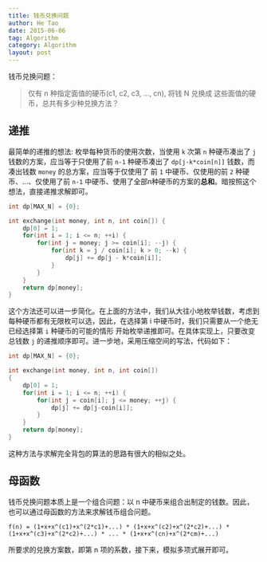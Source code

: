 ```yaml
---
title: 钱币兑换问题
author: He Tao
date: 2015-06-06
tag: Algorithm
category: Algorithm
layout: post
---
```


钱币兑换问题：

> 仅有 n 种指定面值的硬币(c1, c2, c3, ..., cn), 将钱 N 兑换成 这些面值的硬币，总共有多少种兑换方法？ 

<!--more-->

递推
----

最简单的递推的想法: 枚举每种货币的使用次数，当使用 `k` 次第 `n` 种硬币凑出了 `j` 钱数的方案，应当等于只使用了前 `n-1` 种硬币凑出了 `dp[j-k*coin[n]]` 钱数，而凑出钱数 `money` 的总方案，应当等于仅使用了
前 `1` 中硬币、仅使用的前 `2` 种硬币、...、仅使用了前 `n-1` 中硬币、使用了全部n种硬币的方案的**总和**。暗按照这个想法，直接递推求解即可。

```cpp
int dp[MAX_N] = {0};

int exchange(int money, int n, int coin[]) {
    dp[0] = 1;
    for(int i = 1; i <= n; ++i) {
        for(int j = money; j >= coin[i]; --j) {
            for(int k = j / coin[i]; k > 0; --k) {
                dp[j] += dp[j - k*coin[i]];
            }
        }
    }
    return dp[money];
}
```

这个方法还可以进一步简化。在上面的方法中，我们从大往小地枚举钱数，考虑到每种硬币都有无限枚可以选，因此，在选择第 i 中硬币时，我们只需要从一个绝无已经选择第 `i` 种硬币的可能的情形 开始枚举递推即可。在具体实现上，只要改变总钱数 `j` 的递推顺序即可。进一步地，采用压缩空间的写法，代码如下：

```cpp
int dp[MAX_N] = {0};

int exchange(int money, int n, int coin[])
{
    dp[0] = 1;
    for(int i = 1; i <= n; ++i) {
        for(int j = coin[i]; j <= money; ++j) {
            dp[j] += dp[j-coin[i]];
        }
    }
    return dp[money];
}
```

这种方法与求解完全背包的算法的思路有很大的相似之处。

母函数
------

钱币兑换问题本质上是一个组合问题：以 n 中硬币来组合出制定的钱数。因此，也可以通过母函数的方法来求解钱币组合问题。

    f(n) = (1+x+x^(c1)+x^(2*c1)+...) * (1+x+x^(c2)+x^(2*c2)+...) * (1+x+x^(c3)+x^(2*c2)+...) * ... * (1+x+x^(cn)+x^(2*cm)+...)

所要求的兑换方案数，即第 n 项的系数，接下来，模拟多项式展开即可。

